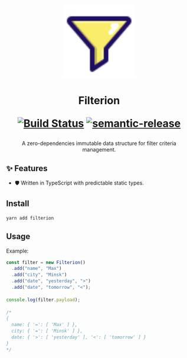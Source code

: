 <p align="center">
  <img width="200" src="/assets/logo.svg?sanitize=true">
</p>

<h1 align="center">
Filterion

[![Build Status](https://travis-ci.com/prilutskiy/filterion.svg?branch=master)](https://travis-ci.com/prilutskiy/filterion)
[![semantic-release](https://img.shields.io/badge/%20%20%F0%9F%93%A6%F0%9F%9A%80-semantic--release-e10079.svg)](https://github.com/semantic-release/semantic-release)

</h1>

<div align="center">
A zero-dependencies immutable data structure for filter criteria management.

</div>

## ✨ Features

- 🛡 Written in TypeScript with predictable static types.

## Install

```bash
yarn add filterion
```

## Usage

Example:

```typescript
const filter = new Filterion()
  .add("name", "Max")
  .add("city", "Minsk")
  .add("date", "yesterday", ">")
  .add("date", "tomorrow", "<");

console.log(filter.payload);

/*
{
  name: { '=': [ 'Max' ] },
  city: { '=': [ 'Minsk' ] },
  date: { '>': [ 'yesterday' ], '<': [ 'tomorrow' ] }
}
*/
```
